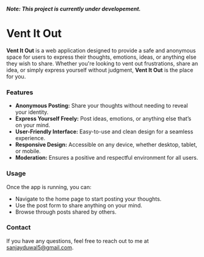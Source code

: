 **_Note: This project is currently under developement._**

# Vent It Out

**Vent It Out** is a web application designed to provide a safe and anonymous space for users to express their thoughts, emotions, ideas, or anything else they wish to share. Whether you're looking to vent out frustrations, share an idea, or simply express yourself without judgment, **Vent It Out** is the place for you.

### Features

- **Anonymous Posting:** Share your thoughts without needing to reveal your identity.
- **Express Yourself Freely:** Post ideas, emotions, or anything else that’s on your mind.
- **User-Friendly Interface:** Easy-to-use and clean design for a seamless experience.
- **Responsive Design:** Accessible on any device, whether desktop, tablet, or mobile.
- **Moderation:** Ensures a positive and respectful environment for all users.

### Usage

Once the app is running, you can:

- Navigate to the home page to start posting your thoughts.
- Use the post form to share anything on your mind.
- Browse through posts shared by others.

### Contact

If you have any questions, feel free to reach out to me at sanjayduwal5@gmail.com.
